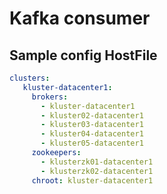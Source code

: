 # Kafka consumer

## Sample config HostFile

```yaml
clusters:
   kluster-datacenter1:
     brokers:
       - kluster-datacenter1
       - kluster02-datacenter1
       - kluster03-datacenter1
       - kluster04-datacenter1
       - kluster05-datacenter1
     zookeepers:
       - klusterzk01-datacenter1
       - klusterzk02-datacenter1
     chroot: kluster-datacenter1
```